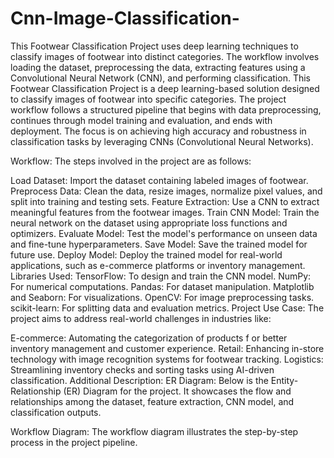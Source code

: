 # Cnn-Image-Classification-
This Footwear Classification Project uses deep learning techniques to classify images of footwear into distinct categories. The workflow involves loading the dataset, preprocessing the data, extracting features using a Convolutional Neural Network (CNN), and performing classification.
This Footwear Classification Project is a deep learning-based solution designed to classify images of footwear into specific categories. The project workflow follows a structured pipeline that begins with data preprocessing, continues through model training and evaluation, and ends with deployment. The focus is on achieving high accuracy and robustness in classification tasks by leveraging CNNs (Convolutional Neural Networks).

Workflow:
The steps involved in the project are as follows:

Load Dataset: Import the dataset containing labeled images of footwear.
Preprocess Data: Clean the data, resize images, normalize pixel values, and split into training and testing sets.
Feature Extraction: Use a CNN to extract meaningful features from the footwear images.
Train CNN Model: Train the neural network on the dataset using appropriate loss functions and optimizers.
Evaluate Model: Test the model's performance on unseen data and fine-tune hyperparameters.
Save Model: Save the trained model for future use.
Deploy Model: Deploy the trained model for real-world applications, such as e-commerce platforms or inventory management.
Libraries Used:
TensorFlow: To design and train the CNN model.
NumPy: For numerical computations.
Pandas: For dataset manipulation.
Matplotlib and Seaborn: For visualizations.
OpenCV: For image preprocessing tasks.
scikit-learn: For splitting data and evaluation metrics.
Project Use Case:
The project aims to address real-world challenges in industries like:

E-commerce: Automating the categorization of products f
or better inventory management and customer experience.
Retail: Enhancing in-store technology with image recognition systems for footwear tracking.
Logistics: Streamlining inventory checks and sorting tasks using AI-driven classification.
Additional Description:
ER Diagram:
Below is the Entity-Relationship (ER) Diagram for the project. It showcases the flow and relationships among the dataset, feature extraction, CNN model, and classification outputs.

Workflow Diagram:
The workflow diagram illustrates the step-by-step process in the project pipeline.
